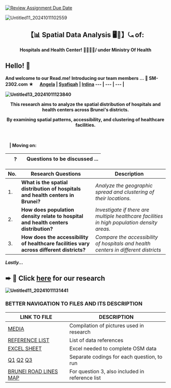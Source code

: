 [![Review Assignment Due Date](https://classroom.github.com/assets/deadline-readme-button-22041afd0340ce965d47ae6ef1cefeee28c7c493a6346c4f15d667ab976d596c.svg)](https://classroom.github.com/a/EM3FG0CJ)

![Untitled11_20241011102559](https://github.com/user-attachments/assets/922dee37-1e98-4350-a6df-ab25c2e3bd9d)

<h2 align='center'>【📊 Spatial Data Analysis  🖥️🧾】⤿ of:</h2>


<p align='center'><b> Hospitals and Health Center! 🏥🧑🏻‍⚕️/ under Ministry Of Health

## Hello! 👋 

And welcome to our Read.me! Introducing our team members ...
🔎 **SM-2302.com** ★  ㅤ [Angela](https://github.com/Angela-29) |  [Syafiqah](https://github.com/SyafYus)  | [Irdina](https://github.com/nrirdnbtrsy)
--- | --- | --- |

![Untitled13_20241011123840](https://github.com/user-attachments/assets/40d1a0b5-409c-4c7e-ad75-d32477994ad3)

<p align='center'><b>This research aims to analyze the spatial distribution of hospitals and health centers across Brunei's districts.
<p align='center'><b>By examining spatial patterns, accessibility, and clustering of healthcare facilities.
 
‎ 

 ㅤ| Moving on:

 ㅤ ?ㅤ| Questions to be discussed ...
  -- | -- 
  
**No.** | **Research Questions** | **Description** |
|--- | --- | --- |
|1. | **What is the spatial distribution of hospitals and health centers in Brunei?** | *Analyze the geographic spread and clustering of their locations.* |
|2. | **How does population density relate to hospital and health centers distribution?**  | *Investigate if there are multiple healthcare facilities in high population density areas.* |
|3. | **How does the accessibility of healthcare facilities vary across different districts?** | *Compare the accessibility of hospitals and health centers in different districts* |


*Lastly...*

➨ 📄  Click [here](https://github.com/sm2302-aug24/grp-sine-rs/blob/main/Hospitals.md) for our research
 ---

![Untitled11_20241011131441](https://github.com/user-attachments/assets/8578947a-8f4f-4503-a768-3ad4de46ccd0) 


### **BETTER NAVIGATION TO FILES AND ITS DESCRIPTION**

| LINK TO FILE    | DESCRIPTION     |
|-----------------|-----------------|
| [MEDIA](https://github.com/sm2302-aug24/grp-sine-rs/blob/main/Media.md)      | Compilation of pictures used in research       |
| [REFERENCE LIST](https://github.com/sm2302-aug24/grp-sine-rs/blob/main/Data_Reference_List.md) | List of data references       |
| [EXCEL SHEET](https://github.com/sm2302-aug24/grp-sine-rs/blob/main/excel%20coordinates.xlsx)      | Excel needed to complete OSM data       |
| [Q1](https://github.com/sm2302-aug24/grp-sine-rs/blob/main/Question1.R) [Q2](https://github.com/sm2302-aug24/grp-sine-rs/blob/main/Question2.R) [Q3](https://github.com/sm2302-aug24/grp-sine-rs/blob/main/Question3.R) | Separate codings for each question, to run       |
| [BRUNEI ROAD LINES MAP](https://github.com/sm2302-aug24/grp-sine-rs/blob/main/hotosm_brn_roads_lines_geojson.geojson) | For question 3, also included in reference list |






